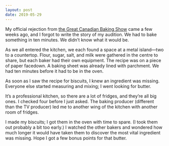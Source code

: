 ```yaml
---
layout: post
date: 2019-05-29
---
```


My official rejection from [the Great Canadian Baking Show](http://jessdriscoll.com/blog/2019/03/16/gcbs) came a few weeks ago, and I forgot to write the story of my audition. We had to bake something in ten minutes. We didn’t know what it would be. 

As we all entered the kitchen, we each found a space at a metal island—two to a countertop. Flour, sugar, salt, and milk were gathered in the centre to share, but each baker had their own equipment. The recipe was on a piece of paper facedown. A baking sheet was already lined with parchment. We had ten minutes before it had to be in the oven. 

As soon as I saw the recipe for biscuits, I knew an ingredient was missing. Everyone else started measuring and mixing; I went looking for butter.

It’s a professional kitchen, so there are a lot of fridges, and they’re all big ones. I checked four before I just asked. The baking producer (different than the TV producer) led me to another wing of the kitchen with another room of fridges. 

I made my biscuits; I got them in the oven with time to spare. (I took them out probably a bit too early.) I watched the other bakers and wondered how much longer it would have taken them to discover the most vital ingredient was missing. Hope I got a few bonus points for that butter.
